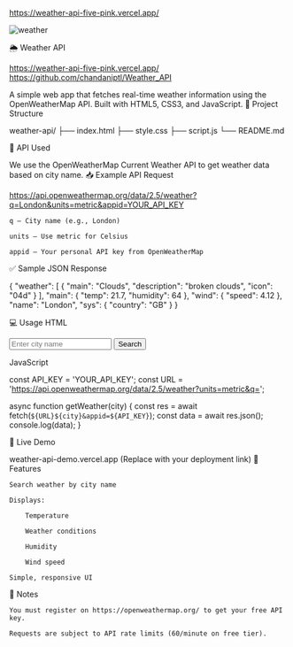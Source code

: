https://weather-api-five-pink.vercel.app/

![weather](https://github.com/user-attachments/assets/f3d25aa0-3321-450e-8d0e-67bf4d63e6ab)


🌦️ Weather API

https://weather-api-five-pink.vercel.app/
https://github.com/chandaniptl/Weather_API

A simple web app that fetches real-time weather information using the OpenWeatherMap API. Built with HTML5, CSS3, and JavaScript.
📁 Project Structure

weather-api/
├── index.html
├── style.css
├── script.js
└── README.md

🔗 API Used

We use the OpenWeatherMap Current Weather API to get weather data based on city name.
📥 Example API Request

https://api.openweathermap.org/data/2.5/weather?q=London&units=metric&appid=YOUR_API_KEY

    q – City name (e.g., London)

    units – Use metric for Celsius

    appid – Your personal API key from OpenWeatherMap

✅ Sample JSON Response

{
  "weather": [
    {
      "main": "Clouds",
      "description": "broken clouds",
      "icon": "04d"
    }
  ],
  "main": {
    "temp": 21.7,
    "humidity": 64
  },
  "wind": {
    "speed": 4.12
  },
  "name": "London",
  "sys": {
    "country": "GB"
  }
}

💻 Usage
HTML

<input type="text" id="city" placeholder="Enter city name" />
<button id="btn">Search</button>
<div id="result"></div>

JavaScript

const API_KEY = 'YOUR_API_KEY';
const URL = 'https://api.openweathermap.org/data/2.5/weather?units=metric&q=';

async function getWeather(city) {
  const res = await fetch(`${URL}${city}&appid=${API_KEY}`);
  const data = await res.json();
  console.log(data);
}

🚀 Live Demo

weather-api-demo.vercel.app (Replace with your deployment link)
📌 Features

    Search weather by city name

    Displays:

        Temperature

        Weather conditions

        Humidity

        Wind speed

    Simple, responsive UI

🔐 Notes

    You must register on https://openweathermap.org/ to get your free API key.

    Requests are subject to API rate limits (60/minute on free tier).

